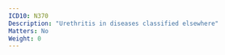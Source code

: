 ```yaml
---
ICD10: N370
Description: "Urethritis in diseases classified elsewhere"
Matters: No
Weight: 0
---
```

